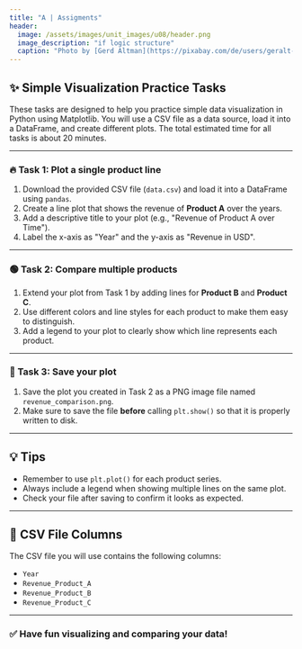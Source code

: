 ```yaml
---
title: "A | Assigments"
header:
  image: /assets/images/unit_images/u08/header.png
  image_description: "if logic structure"
  caption: "Photo by [Gerd Altman](https://pixabay.com/de/users/geralt-9301/) [from Pixabay](https://pixabay.com)"
---
```


## ✨ Simple Visualization Practice Tasks

These tasks are designed to help you practice simple data visualization in Python using Matplotlib. You will use a CSV file as a data source, load it into a DataFrame, and create different plots. The total estimated time for all tasks is about 20 minutes.

---

### 🔥 Task 1: Plot a single product line

1. Download the provided CSV file (`data.csv`) and load it into a DataFrame using `pandas`.
2. Create a line plot that shows the revenue of **Product A** over the years.
3. Add a descriptive title to your plot (e.g., "Revenue of Product A over Time").
4. Label the x-axis as "Year" and the y-axis as "Revenue in USD".

---

### 🟢 Task 2: Compare multiple products

1. Extend your plot from Task 1 by adding lines for **Product B** and **Product C**.
2. Use different colors and line styles for each product to make them easy to distinguish.
3. Add a legend to your plot to clearly show which line represents each product.

---

### 💾 Task 3: Save your plot

1. Save the plot you created in Task 2 as a PNG image file named `revenue_comparison.png`.
2. Make sure to save the file **before** calling `plt.show()` so that it is properly written to disk.

---

## 💡 Tips

* Remember to use `plt.plot()` for each product series.
* Always include a legend when showing multiple lines on the same plot.
* Check your file after saving to confirm it looks as expected.

---

## 📄 CSV File Columns

The CSV file you will use contains the following columns:

* `Year`
* `Revenue_Product_A`
* `Revenue_Product_B`
* `Revenue_Product_C`

---

### ✅ Have fun visualizing and comparing your data!
